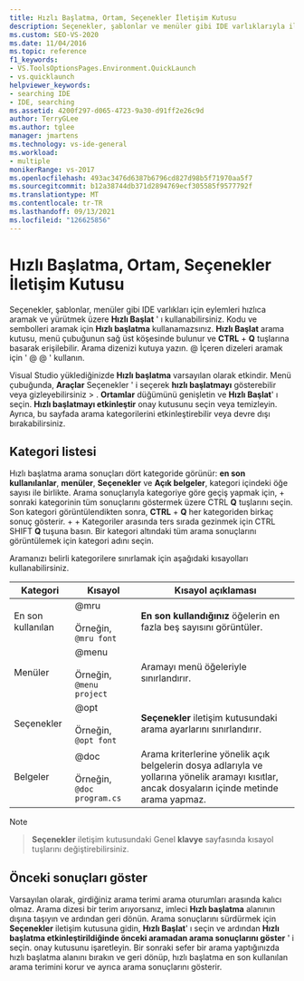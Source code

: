```yaml
---
title: Hızlı Başlatma, Ortam, Seçenekler İletişim Kutusu
description: Seçenekler, şablonlar ve menüler gibi IDE varlıklarıyla ilgili eylemleri hızlıca aramak ve yürütmek için ortam bölümündeki hızlı başlatma sayfasını nasıl kullanacağınızı öğrenin.
ms.custom: SEO-VS-2020
ms.date: 11/04/2016
ms.topic: reference
f1_keywords:
- VS.ToolsOptionsPages.Environment.QuickLaunch
- vs.quicklaunch
helpviewer_keywords:
- searching IDE
- IDE, searching
ms.assetid: 4200f297-d065-4723-9a30-d91ff2e26c9d
author: TerryGLee
ms.author: tglee
manager: jmartens
ms.technology: vs-ide-general
ms.workload:
- multiple
monikerRange: vs-2017
ms.openlocfilehash: 493ac3476d6387b6796cd827d98b5f71970aa5f7
ms.sourcegitcommit: b12a38744db371d2894769ecf305585f9577792f
ms.translationtype: MT
ms.contentlocale: tr-TR
ms.lasthandoff: 09/13/2021
ms.locfileid: "126625856"
---
```

# <a name="quick-launch-environment-options-dialog-box"></a>Hızlı Başlatma, Ortam, Seçenekler İletişim Kutusu

Seçenekler, şablonlar, menüler gibi IDE varlıkları için eylemleri hızlıca aramak ve yürütmek üzere **Hızlı Başlat** ' ı kullanabilirsiniz. Kodu ve sembolleri aramak için **Hızlı başlatma** kullanamazsınız. **Hızlı Başlat** arama kutusu, menü çubuğunun sağ üst köşesinde bulunur ve **CTRL** + **Q** tuşlarına basarak erişilebilir. Arama dizenizi kutuya yazın. @ İçeren dizeleri aramak için ' @ @ ' kullanın.

Visual Studio yüklediğinizde **Hızlı başlatma** varsayılan olarak etkindir. Menü çubuğunda, **Araçlar** Seçenekler ' i seçerek **hızlı başlatmayı** gösterebilir veya gizleyebilirsiniz  >  . **Ortamlar** düğümünü genişletin ve **Hızlı Başlat**' ı seçin. **Hızlı başlatmayı etkinleştir** onay kutusunu seçin veya temizleyin. Ayrıca, bu sayfada arama kategorilerini etkinleştirebilir veya devre dışı bırakabilirsiniz.

## <a name="category-list"></a>Kategori listesi

Hızlı başlatma arama sonuçları dört kategoride görünür: **en son kullanılanlar**, **menüler**, **Seçenekler** ve **Açık belgeler**, kategori içindeki öğe sayısı ile birlikte. Arama sonuçlarıyla kategoriye göre geçiş yapmak için,  + sonraki kategorinin tüm sonuçlarını göstermek üzere CTRL **Q** tuşlarını seçin. Son kategori görüntülendikten sonra, **CTRL** + **Q** her kategoriden birkaç sonuç gösterir.  +  + Kategoriler arasında ters sırada gezinmek için CTRL SHIFT **Q** tuşuna basın. Bir kategori altındaki tüm arama sonuçlarını görüntülemek için kategori adını seçin.

Aramanızı belirli kategorilere sınırlamak için aşağıdaki kısayolları kullanabilirsiniz.

|Kategori|Kısayol|Kısayol açıklaması|
|--------------|--------------| - |
|En son kullanılan|@mru<br /><br /> Örneğin, `@mru font`|**En son kullandığınız** öğelerin en fazla beş sayısını görüntüler.|
|Menüler|@menu<br /><br /> Örneğin, `@menu project`|Aramayı menü öğeleriyle sınırlandırır.|
|Seçenekler|@opt<br /><br /> Örneğin, `@opt font`|**Seçenekler** iletişim kutusundaki arama ayarlarını sınırlandırır.|
|Belgeler|@doc<br /><br /> Örneğin, `@doc program.cs`|Arama kriterlerine yönelik açık belgelerin dosya adlarıyla ve yollarına yönelik aramayı kısıtlar, ancak dosyaların içinde metinde arama yapmaz.|

> [!NOTE]
>   >  **Seçenekler** iletişim kutusundaki Genel **klavye** sayfasında kısayol tuşlarını değiştirebilirsiniz.

## <a name="show-previous-results"></a>Önceki sonuçları göster

Varsayılan olarak, girdiğiniz arama terimi arama oturumları arasında kalıcı olmaz. Arama dizesi bir terim arıyorsanız, imleci **Hızlı başlatma** alanının dışına taşıyın ve ardından geri dönün. Arama sonuçlarını sürdürmek için **Seçenekler** iletişim kutusuna gidin, **Hızlı Başlat**' ı seçin ve ardından **Hızlı başlatma etkinleştirildiğinde önceki aramadan arama sonuçlarını göster** ' i seçin. onay kutusunu işaretleyin. Bir sonraki sefer bir arama yaptığınızda hızlı başlatma alanını bırakın ve geri dönüp, hızlı başlatma en son kullanılan arama terimini korur ve ayrıca arama sonuçlarını gösterir.
